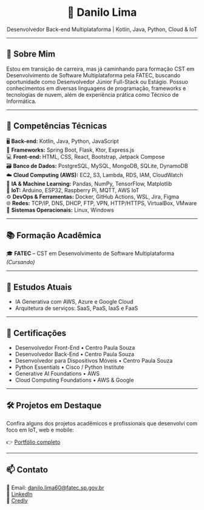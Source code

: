 <h1 align="center">🚀 Danilo Lima</h1>
<p align="center">
Desenvolvedor Back-end Multiplataforma | Kotlin, Java, Python, Cloud & IoT
</p>

---

## 👋 Sobre Mim

Estou em transição de carreira, mas já caminhando para formação CST em Desenvolvimento de Software
Multiplataforma pela FATEC, buscando oportunidade como Desenvolvedor Júnior Full-Stack ou Estágio. Possuo
conhecimentos em diversas linguagens de programação, frameworks e tecnologias de nuvem, além de
experiência prática como Técnico de Informática.

---

## 🧠 Competências Técnicas

🖥 **Back-end:** Kotlin, Java, Python, JavaScript  
🧪 **Frameworks:** Spring Boot, Flask, Ktor, Express.js  
💻 **Front-end:** HTML, CSS, React, Bootstrap, Jetpack Compose  
🗃️ **Banco de Dados:** PostgreSQL, MySQL, MongoDB, SQLite, DynamoDB  
☁️ **Cloud Computing (AWS):** EC2, S3, Lambda, RDS, IAM, CloudWatch  
🧠 **IA & Machine Learning:** Pandas, NumPy, TensorFlow, Matplotlib  
📡 **IoT:** Arduino, ESP32, Raspberry Pi, MQTT, AWS IoT  
⚙️ **DevOps & Ferramentas:** Docker, GitHub Actions, WSL, Jira, Figma  
🌐 **Redes:** TCP/IP, DNS, DHCP, FTP, VPN, HTTP/HTTPS, VirtualBox, VMware  
🧭 **Sistemas Operacionais:** Linux, Windows  

---

## 📚 Formação Acadêmica

🎓 **FATEC** – CST em Desenvolvimento de Software Multiplataforma *(Cursando)*  

---

## 🌱 Estudos Atuais

- IA Generativa com AWS, Azure e Google Cloud  
- Arquitetura de serviços: SaaS, PaaS, IaaS e FaaS  

---

## 📜 Certificações

- Desenvolvedor Front-End • Centro Paula Souza  
- Desenvolvedor Back-End • Centro Paula Souza  
- Desenvolvedor para Dispositivos Móveis • Centro Paula Souza  
- Python Essentials • Cisco / Python Institute  
- Generative AI Foundations • AWS  
- Cloud Computing Foundations • AWS & Google  

---

## 🛠️ Projetos em Destaque

Confira alguns dos projetos acadêmicos e profissionais que desenvolvi com foco em IoT, web e mobile:

👉 [Portfólio completo](https://mr-robo-d.github.io/Portfolio/)

---

## 📫 Contato

📧 Email: danilo.lima60@fatec.sp.gov.br  
💼 [LinkedIn](https://www.linkedin.com/in/danilo-lima-740165123)  
🏅 [Credly](https://www.credly.com/users/danilo-lima/badges)
